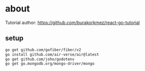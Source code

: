 # about

Tutorial author: <https://github.com/burakorkmez/react-go-tutorial>

## setup

```bash
go get github.com/gofiber/fiber/v2
go install github.com/air-verse/air@latest
go get github.com/joho/godotenv
go get go.mongodb.org/mongo-driver/mongo
```
